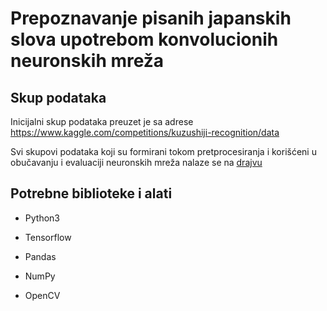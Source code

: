# Prepoznavanje pisanih japanskih slova upotrebom konvolucionih neuronskih mreža
## Skup podataka
Inicijalni skup podataka preuzet je sa adrese https://www.kaggle.com/competitions/kuzushiji-recognition/data

Svi skupovi podataka koji su formirani tokom pretprocesiranja i korišćeni u obučavanju i evaluaciji neuronskih mreža nalaze se na [drajvu](https://drive.google.com/drive/folders/1WUlf88JwcmbdO2coPlgeS9ibrTJwm1tw?usp=sharing)
## Potrebne biblioteke i alati
- Python3

- Tensorflow

- Pandas

- NumPy

- OpenCV
